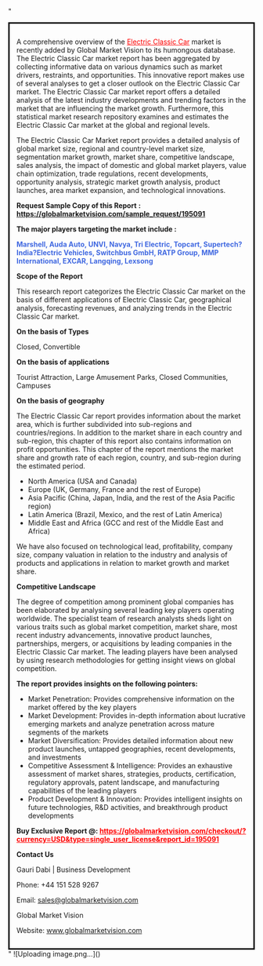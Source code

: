 "<div style='border: 3px solid black; padding: 1em;'>

A comprehensive overview of the <a style='color: #ff0000;' href='https://globalmarketvision.com/reports/global-electric-classic-car-market/195091'>Electric Classic Car</a> market is recently added by Global Market Vision to its humongous database. The Electric Classic Car market report has been aggregated by collecting informative data on various dynamics such as market drivers, restraints, and opportunities. This innovative report makes use of several analyses to get a closer outlook on the Electric Classic Car market. The Electric Classic Car market report offers a detailed analysis of the latest industry developments and trending factors in the market that are influencing the market growth. Furthermore, this statistical market research repository examines and estimates the Electric Classic Car market at the global and regional levels.

The Electric Classic Car Market report provides a detailed analysis of global market size, regional and country-level market size, segmentation market growth, market share, competitive landscape, sales analysis, the impact of domestic and global market players, value chain optimization, trade regulations, recent developments, opportunity analysis, strategic market growth analysis, product launches, area market expansion, and technological innovations.

<strong>Request Sample Copy of this Report</strong> <strong>:</strong><strong> <a style='color: #ff0000;' href='https://globalmarketvision.com/sample_request/195091?utm_source=linkedinPulse&utm_medium=Dhiraj&utm_campaign=Dhiraj'><strong>https://globalmarketvision.com/sample_request/195091</strong></a></strong>

<strong>The major players targeting the market include :</strong>

<strong style='color: #4169e1;'>Marshell, Auda Auto, UNVI, Navya, Tri Electric, Topcart, Supertech?India?Electric Vehicles, Switchbus GmbH, RATP Group, MMP International, EXCAR, Langqing, Lexsong</strong>

<strong>Scope of the Report</strong>

This research report categorizes the Electric Classic Car market on the basis of different applications of Electric Classic Car, geographical analysis, forecasting revenues, and analyzing trends in the Electric Classic Car market.

<strong>On the basis of Types</strong>

Closed, Convertible

<strong>On the basis of applications</strong>

Tourist Attraction, Large Amusement Parks, Closed Communities, Campuses

<strong>On the basis of geography</strong>

The Electric Classic Car report provides information about the market area, which is further subdivided into sub-regions and countries/regions. In addition to the market share in each country and sub-region, this chapter of this report also contains information on profit opportunities. This chapter of the report mentions the market share and growth rate of each region, country, and sub-region during the estimated period.
<ul>
  <li>North America (USA and Canada)</li>
  <li>Europe (UK, Germany, France and the rest of Europe)</li>
  <li>Asia Pacific (China, Japan, India, and the rest of the Asia Pacific region)</li>
  <li>Latin America (Brazil, Mexico, and the rest of Latin America)</li>
  <li>Middle East and Africa (GCC and rest of the Middle East and Africa)</li>
</ul>
We have also focused on technological lead, profitability, company size, company valuation in relation to the industry and analysis of products and applications in relation to market growth and market share.

<strong>Competitive Landscape</strong>

The degree of competition among prominent global companies has been elaborated by analysing several leading key players operating worldwide. The specialist team of research analysts sheds light on various traits such as global market competition, market share, most recent industry advancements, innovative product launches, partnerships, mergers, or acquisitions by leading companies in the Electric Classic Car market. The leading players have been analysed by using research methodologies for getting insight views on global competition.

<strong>The report provides insights on the following pointers:</strong>
<ul>
  <li>Market Penetration: Provides comprehensive information on the market offered by the key players</li>
  <li>Market Development: Provides in-depth information about lucrative emerging markets and analyze penetration across mature segments of the markets</li>
  <li>Market Diversification: Provides detailed information about new product launches, untapped geographies, recent developments, and investments</li>
  <li>Competitive Assessment &amp; Intelligence: Provides an exhaustive assessment of market shares, strategies, products, certification, regulatory approvals, patent landscape, and manufacturing capabilities of the leading players</li>
  <li>Product Development &amp; Innovation: Provides intelligent insights on future technologies, R&amp;D activities, and breakthrough product developments</li>
</ul>
<strong>Buy Exclusive Report @: <strong><a style='color: #ff0000;' href='https://globalmarketvision.com/checkout/?currency=USD&type=single_user_license&report_id=195091?utm_source=linkedinPulse&utm_medium=Dhiraj&utm_campaign=Dhiraj'>https://globalmarketvision.com/checkout/?currency=USD&type=single_user_license&report_id=195091</a></strong></strong>

<strong>Contact Us</strong>

Gauri Dabi | Business Development

Phone: +44 151 528 9267

Email: <a href='mailto:sales@globalmarketvision.com'>sales@globalmarketvision.com</a>

Global Market Vision

Website: <a href='http://www.globalmarketvision.com/'>www.globalmarketvision.com</a>

</div>"
![Uploading image.png…]()
